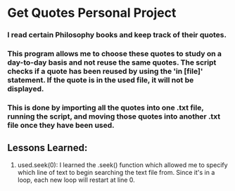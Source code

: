 # Get Quotes Personal Project

### I read certain Philosophy books and keep track of their quotes. 
### This program allows me to choose these quotes to study on a day-to-day basis and not reuse the same quotes. The script checks if a quote has been reused by using the 'in [file]' statement. If the quote is in the used file, it will not be displayed.
### This is done by importing all the quotes into one .txt file, running the script, and moving those quotes into another .txt file once they have been used.

## Lessons Learned:
1. used.seek(0): I learned the .seek() function which allowed me to specify which line of text to begin searching the text file from. Since it's in a loop, each new loop will restart at line 0.
